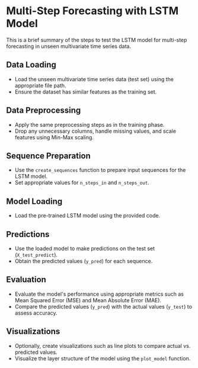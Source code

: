 # Multi-Step Forecasting with LSTM Model

This is a brief summary of the steps to test the LSTM model for multi-step forecasting in unseen multivariate time series data.

## Data Loading
- Load the unseen multivariate time series data (test set) using the appropriate file path.
- Ensure the dataset has similar features as the training set.

## Data Preprocessing
- Apply the same preprocessing steps as in the training phase.
- Drop any unnecessary columns, handle missing values, and scale features using Min-Max scaling.

## Sequence Preparation
- Use the `create_sequences` function to prepare input sequences for the LSTM model.
- Set appropriate values for `n_steps_in` and `n_steps_out`.

## Model Loading
- Load the pre-trained LSTM model using the provided code.

## Predictions
- Use the loaded model to make predictions on the test set (`X_test_predict`).
- Obtain the predicted values (`y_pred`) for each sequence.

## Evaluation
- Evaluate the model's performance using appropriate metrics such as Mean Squared Error (MSE) and Mean Absolute Error (MAE).
- Compare the predicted values (`y_pred`) with the actual values (`y_test`) to assess accuracy.

## Visualizations
- Optionally, create visualizations such as line plots to compare actual vs. predicted values.
- Visualize the layer structure of the model using the `plot_model` function.
